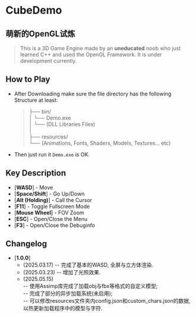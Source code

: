# CubeDemo

## **萌新的OpenGL试炼**

> This is a 3D Game Engine made by an __uneducated__ noob who just learned C++ and used the OpenGL Framework. It is under development currently.

## How to Play

* After Downloading make sure the file directory has the following Structure at least:  
    > ├── bin/  
    > │    └── Demo.exe  
    > │    └── (DLL Libraries Files)  
    > │  
    > ├── resources/  
    >     └── (Animations, Fonts, Shaders, Models, Textures... etc)  
 
* Then just run it `Demo.exe` is OK.  

## Key Description

* [**WASD**] - Move
* [**Space/Shift**] - Go Up/Down
* [**Alt (Holding)**] - Call the Cursor
* [**F11**] - Toggle Fullscreen Mode
* [**Mouse Wheel**] - FOV Zoom
* [**ESC**] - Open/Close the Menu
* [**F3**] - Open/Close the Debuginfo

## Changelog
* [**1.0.0**]
     - (2025.03.17)
          -- 完成了基本的WASD, 全屏与立方体渲染.
     - (2025.03.23)
          -- 增加了光照效果.
     - (2025.05.15)  
          -- 使用Assimp库完成了加载obj与fbx等格式的自定义模型;  
          -- 完成了部分的异步加载系统(未启用);  
          -- 可以修改resources文件夹内config.json和custom_chars.json的数据, 以热更新加载程序中的模型与字符.  
